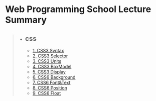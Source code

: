 # Web Programming School Lecture Summary

> * ## css
>   * [1. CSS3 Syntax](1_css3_syntax.md)
>   * [2. CSS3 Selector](2_css3_selector.md)
>   * [3. CSS3 Units](3_css3_units.md)
>   * [4. CSS3 BoxModel](4_css3_boxmodel.md)
>   * [5. CSS3 Display](5_css3_display.md)
>   * [6. CSS6 Background](6_css3_background.md)
>   * [7. CSS6 Font&Text](7_css3_font&text.md)
>   * [8. CSS6 Position](8_css3_position.md)
>   * [9. CSS6 Float](9_css3_float.md)